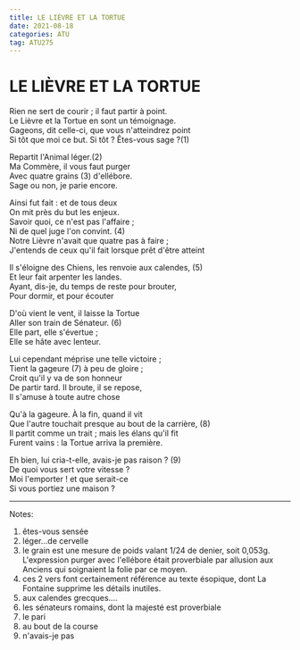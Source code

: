```yaml
---
title: LE LIÈVRE ET LA TORTUE
date: 2021-08-18
categories: ATU
tag: ATU275
---
```


# LE LIÈVRE ET LA TORTUE

Rien ne sert de courir ; il faut partir à point.   
Le Lièvre et la Tortue en sont un témoignage.   
Gageons, dit celle-ci, que vous n'atteindrez point   
Si tôt que moi ce but. Si tôt ? Êtes-vous sage ?(1)   


Repartit l'Animal léger.(2)   
Ma Commère, il vous faut purger    
Avec quatre grains (3) d'ellébore.   
Sage ou non, je parie encore.   


Ainsi fut fait : et de tous deux   
On mit près du but les enjeux.   
Savoir quoi, ce n'est pas l'affaire ;   
Ni de quel juge l'on convint. (4)   
Notre Lièvre n'avait que quatre pas à faire ;   
J'entends de ceux qu'il fait lorsque prêt d'être atteint   

Il s'éloigne des Chiens, les renvoie aux calendes, (5)    
Et leur fait arpenter les landes.   
Ayant, dis-je, du temps de reste pour brouter,   
Pour dormir, et pour écouter   


D'où vient le vent, il laisse la Tortue   
Aller son train de Sénateur. (6)   
Elle part, elle s'évertue ;   
Elle se hâte avec lenteur.   


Lui cependant méprise une telle victoire ;   
Tient la gageure (7) à peu de gloire ;   
Croit qu'il y va de son honneur   
De partir tard. Il broute, il se repose,   
Il s'amuse à toute autre chose   


Qu'à la gageure. À la fin, quand il vit   
Que l'autre touchait presque au bout de la carrière, (8)    
Il partit comme un trait ; mais les élans qu'il fit   
Furent vains : la Tortue arriva la première.   


Eh bien, lui cria-t-elle, avais-je pas raison ? (9)   
De quoi vous sert votre vitesse ?   
Moi l'emporter ! et que serait-ce   
Si vous portiez une maison ?   


----

Notes:
1. êtes-vous sensée
2. léger...de cervelle 
3. le grain est une mesure de poids valant 1/24 de denier, soit 0,053g. L'expression purger avec l'ellébore était proverbiale par allusion aux Anciens qui soignaient la folie par ce moyen.
4. ces 2 vers font certainement référence au texte ésopique, dont La Fontaine supprime les détails inutiles.
5. aux calendes grecques....
6. les sénateurs romains, dont la majesté est proverbiale
7. le pari
8. au bout de la course
9. n'avais-je pas
